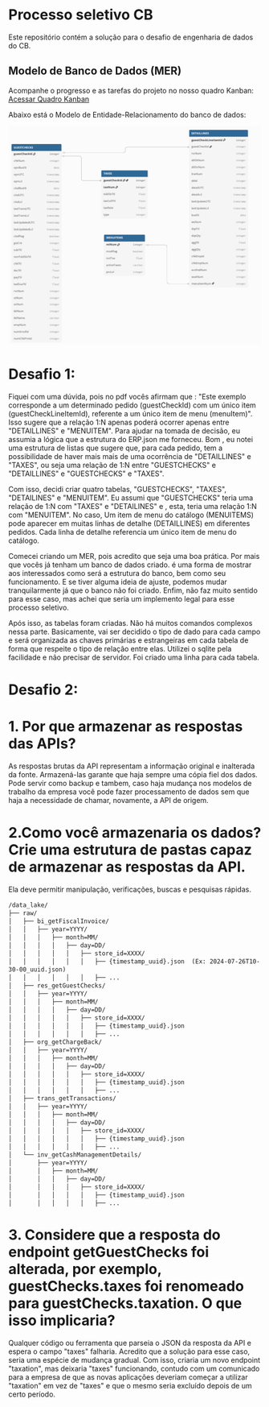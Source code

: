 # Processo seletivo CB

Este repositório contém a solução para o desafio de engenharia de dados do CB.

## Modelo de Banco de Dados (MER)

Acompanhe o progresso e as tarefas do projeto no nosso quadro Kanban:
[Acessar Quadro Kanban](https://github.com/joaocabeca2/projects/1) 

Abaixo está o Modelo de Entidade-Relacionamento do banco de dados:

![Diagrama do Modelo de Entidade-Relacionamento](cb_images/mer.png)

# Desafio 1:
Fiquei com uma dúvida, pois no pdf vocês afirmam que : "Este exemplo corresponde a um determinado pedido (guestCheckId) com um único item  
(guestCheckLineItemId), referente a um único item de menu (menuItem)". Isso sugere que a relação 1:N apenas poderá ocorrer apenas
entre "DETAILLINES" e "MENUITEM". Para ajudar na tomada de decisão, eu assumia a lógica que a estrutura do ERP.json me forneceu. Bom ,
eu notei uma estrutura de listas que sugere que, para cada pedido, tem a possibilidade de haver mais
mais de uma ocorrência de "DETAILLINES" e "TAXES", ou seja uma relação de 1:N entre "GUESTCHECKS" e "DETAILLINES" e "GUESTCHECKS" e "TAXES".

Com isso, decidi criar quatro tabelas, "GUESTCHECKS", "TAXES", "DETAILINES" e "MENUITEM". Eu assumi
que "GUESTCHECKS" teria uma relação de 1:N com "TAXES" e "DETAILINES" e , esta, teria uma relação 1:N com "MENUITEM". No caso,
Um item de menu do catálogo (MENUITEMS) pode aparecer em muitas linhas de detalhe (DETAILLINES) em diferentes pedidos. Cada linha de detalhe
referencia um único item de menu do catálogo. 

Comecei criando um MER, pois acredito que seja uma boa prática. Por mais que vocês já tenham um banco de dados criado. é uma forma
de mostrar aos interessados como será a estrutura do banco, bem como seu funcionamento. E se tiver alguma ideia de ajuste, podemos
mudar tranquilarmente já que o banco não foi criado. Enfim, não faz muito sentido para esse caso, mas achei que seria um implemento
legal para esse processo seletivo.

Após isso, as tabelas foram criadas. Não há muitos comandos complexos nessa parte. Basicamente, vai ser decidido o tipo de dado para cada campo
e será organizada as chaves primárias e estrangeiras em cada tabela de forma que respeite o tipo de relação entre elas. Utilizei o sqlite pela facilidade
e não precisar de servidor. Foi criado uma linha para cada tabela.

# Desafio 2:

# 1. Por que armazenar as respostas das APIs?

As respostas brutas da API representam a informação original e inalterada da fonte. Armazená-las garante que haja sempre uma cópia fiel dos dados. Pode servir
como backup e tambem, caso haja mudança nos modelos de trabalho da empresa você pode fazer processamento de dados sem que haja a necessidade de chamar, novamente,
a API de origem.

# 2.Como você armazenaria os dados? Crie uma estrutura de pastas capaz de armazenar as respostas da API. 
Ela deve permitir manipulação, verificações, buscas e pesquisas rápidas.

```text
/data_lake/
├── raw/
│   ├── bi_getFiscalInvoice/
│   │   ├── year=YYYY/
│   │   │   ├── month=MM/
│   │   │   │   ├── day=DD/
│   │   │   │   │   ├── store_id=XXXX/
│   │   │   │   │   │   ├── {timestamp_uuid}.json  (Ex: 2024-07-26T10-30-00_uuid.json)
│   │   │   │   │   │   ├── ...
│   ├── res_getGuestChecks/
│   │   ├── year=YYYY/
│   │   │   ├── month=MM/
│   │   │   │   ├── day=DD/
│   │   │   │   │   ├── store_id=XXXX/
│   │   │   │   │   │   ├── {timestamp_uuid}.json
│   │   │   │   │   │   ├── ...
│   ├── org_getChargeBack/
│   │   ├── year=YYYY/
│   │   │   ├── month=MM/
│   │   │   │   ├── day=DD/
│   │   │   │   │   ├── store_id=XXXX/
│   │   │   │   │   │   ├── {timestamp_uuid}.json
│   │   │   │   │   │   ├── ...
│   ├── trans_getTransactions/
│   │   ├── year=YYYY/
│   │   │   ├── month=MM/
│   │   │   │   ├── day=DD/
│   │   │   │   │   ├── store_id=XXXX/
│   │   │   │   │   │   ├── {timestamp_uuid}.json
│   │   │   │   │   │   ├── ...
│   └── inv_getCashManagementDetails/
│       ├── year=YYYY/
│       │   ├── month=MM/
│       │   │   ├── day=DD/
│       │   │   │   ├── store_id=XXXX/
│       │   │   │   │   ├── {timestamp_uuid}.json
│       │   │   │   │   ├── ...
```



# 3. Considere que a resposta do endpoint getGuestChecks foi alterada, por exemplo, guestChecks.taxes foi renomeado para guestChecks.taxation. O que isso implicaria?

Qualquer código ou ferramenta que parseia o JSON da resposta da API e espera o campo "taxes" falharia. Acredito que a solução para esse caso, seria uma espécie
de mudança gradual. Com isso, criaria um novo endpoint "taxation", mas deixaria "taxes" funcionando, contudo com um comunicado para a empresa de que as novas
aplicações deveriam começar a utilizar "taxation" em vez de "taxes" e que o mesmo seria excluído depois de um certo período.


